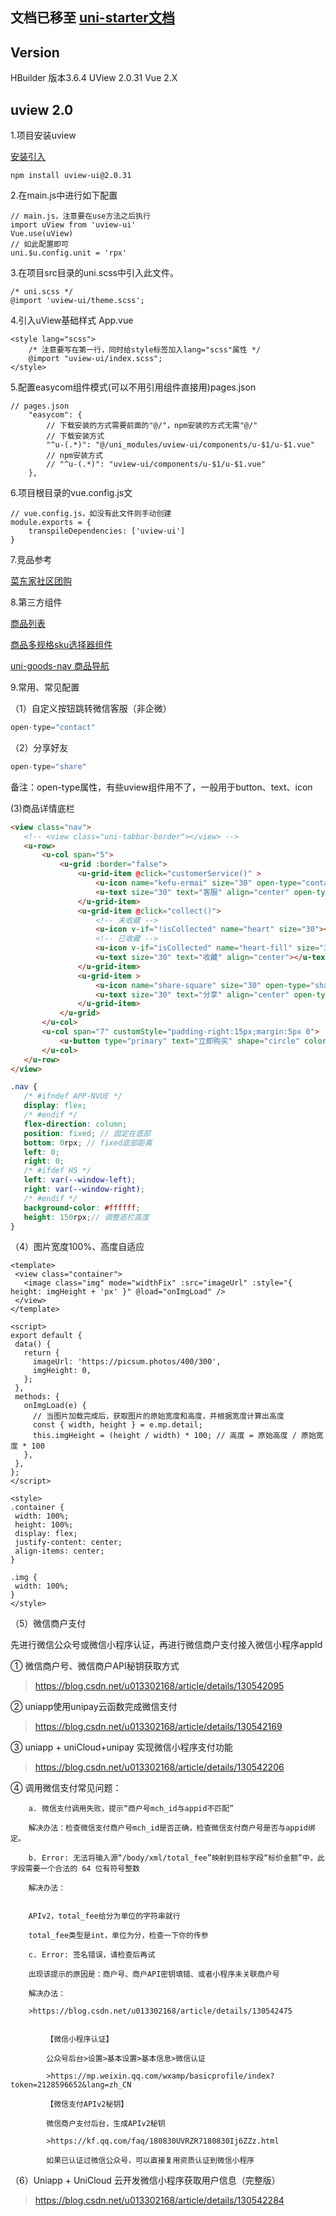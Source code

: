<h2>
文档已移至 <a href="https://uniapp.dcloud.io/uniCloud/uni-starter.html" target="_blank">uni-starter文档</a>
</h2>

## Version

HBuilder 版本3.6.4
UView 2.0.31
Vue 2.X

## uview 2.0

1.项目安装uview

[安装引入](https://www.uviewui.com/components/install.html)
```
npm install uview-ui@2.0.31
```

2.在main.js中进行如下配置

```
// main.js，注意要在use方法之后执行
import uView from 'uview-ui'
Vue.use(uView)
// 如此配置即可
uni.$u.config.unit = 'rpx'
```

3.在项目src目录的uni.scss中引入此文件。
```
/* uni.scss */
@import 'uview-ui/theme.scss';
```

4.引入uView基础样式 App.vue
```
<style lang="scss">
	/* 注意要写在第一行，同时给style标签加入lang="scss"属性 */
	@import "uview-ui/index.scss";
</style>
```

5.配置easycom组件模式(可以不用引用组件直接用)pages.json

```
// pages.json
	"easycom": {
		// 下载安装的方式需要前面的"@/"，npm安装的方式无需"@/"
		// 下载安装方式
		"^u-(.*)": "@/uni_modules/uview-ui/components/u-$1/u-$1.vue"
		// npm安装方式
		// "^u-(.*)": "uview-ui/components/u-$1/u-$1.vue"
	},
```


6.项目根目录的vue.config.js文
```
// vue.config.js，如没有此文件则手动创建
module.exports = {
    transpileDependencies: ['uview-ui']
}
```



7.竞品参考

[菜东家社区团购](https://www.kancloud.cn/caidj/caidongjiashequtuangoucaozuoxitong/2140652)


8.第三方组件

[商品列表](https://ext.dcloud.net.cn/plugin?id=45)

[商品多规格sku选择器组件](https://ext.dcloud.net.cn/plugin?id=2848)

[uni-goods-nav 商品导航](https://ext.dcloud.net.cn/plugin?id=865)

[]()


9.常用、常见配置

（1）自定义按钮跳转微信客服（非企微）

```javascript
open-type="contact"
```


（2）分享好友
```javascript
open-type="share"
```

备注：open-type属性，有些uview组件用不了，一般用于button、text、icon


 (3)商品详情底栏
 ```html
 <view class="nav">
 	<!-- <view class="uni-tabbar-border"></view> -->
 	<u-row>
 		<u-col span="5">
 			<u-grid :border="false">
 				<u-grid-item @click="customerService()" >
 					<u-icon name="kefu-ermai" size="30" open-type="contact"></u-icon>
 					<u-text size="30" text="客服" align="center" open-type="contact"></u-text>
 				</u-grid-item>
 				<u-grid-item @click="collect()">
 					<!-- 未收藏 -->
 					<u-icon v-if="!isCollected" name="heart" size="30"></u-icon>
 					<!-- 已收藏 -->
 					<u-icon v-if="isCollected" name="heart-fill" size="30"></u-icon>
 					<u-text size="30" text="收藏" align="center"></u-text>
 				</u-grid-item>
 				<u-grid-item >
 					<u-icon name="share-square" size="30" open-type="share"></u-icon>
 					<u-text size="30" text="分享" align="center" open-type="share"></u-text>
 				</u-grid-item>
 			</u-grid>
 		</u-col>
 		<u-col span="7" customStyle="padding-right:15px;margin:5px 0">
 			<u-button type="primary" text="立即购买" shape="circle" color="#e1251b"></u-button>
 		</u-col>
 	</u-row>
 </view>
 ```
 ```scss
 .nav {
 	/* #ifndef APP-NVUE */
 	display: flex;
 	/* #endif */
 	flex-direction: column;
 	position: fixed; // 固定在底部
 	bottom: 0rpx; // fixed底部距离
 	left: 0;
 	right: 0;
 	/* #ifdef H5 */
 	left: var(--window-left);
 	right: var(--window-right);
 	/* #endif */
 	background-color: #ffffff;
 	height: 150rpx;// 调整底栏高度
 }
 ```

 （4）图片宽度100%、高度自适应

 ```vue
 <template>
  <view class="container">
    <image class="img" mode="widthFix" :src="imageUrl" :style="{ height: imgHeight + 'px' }" @load="onImgLoad" />
  </view>
</template>

<script>
export default {
  data() {
    return {
      imageUrl: 'https://picsum.photos/400/300',
      imgHeight: 0,
    };
  },
  methods: {
    onImgLoad(e) {
      // 当图片加载完成后，获取图片的原始宽度和高度，并根据宽度计算出高度
      const { width, height } = e.mp.detail;
      this.imgHeight = (height / width) * 100; // 高度 = 原始高度 / 原始宽度 * 100
    },
  },
};
</script>

<style>
.container {
  width: 100%;
  height: 100%;
  display: flex;
  justify-content: center;
  align-items: center;
}

.img {
  width: 100%;
}
</style>
 ```


 （5）微信商户支付

先进行微信公众号或微信小程序认证，再进行微信商户支付接入微信小程序appId

① 微信商户号、微信商户API秘钥获取方式

>https://blog.csdn.net/u013302168/article/details/130542095

② uniapp使用unipay云函数完成微信支付

>https://blog.csdn.net/u013302168/article/details/130542169


③ uniapp + uniCloud+unipay 实现微信小程序支付功能
>https://blog.csdn.net/u013302168/article/details/130542206


④ 调用微信支付常见问题：

		a. 微信支付调用失败，提示“商户号mch_id与appid不匹配”

		解决办法：检查微信支付商户号mch_id是否正确，检查微信支付商户号是否与appid绑定。

		b. Error: 无法将输入源“/body/xml/total_fee”映射到目标字段“标价金额”中，此字段需要一个合法的 64 位有符号整数

		解决办法：


		APIv2，total_fee给分为单位的字符串就行

		total_fee类型是int，单位为分，检查一下你的传参

		c. Error: 签名错误，请检查后再试

		出现该提示的原因是：商户号、商户API密钥填错、或者小程序未关联商户号

		解决办法：

		>https://blog.csdn.net/u013302168/article/details/130542475


			【微信小程序认证】

			公众号后台>设置>基本设置>基本信息>微信认证

			>https://mp.weixin.qq.com/wxamp/basicprofile/index?token=2128596652&lang=zh_CN

			【微信支付APIv2秘钥】

			微信商户支付后台，生成APIv2秘钥

			>https://kf.qq.com/faq/180830UVRZR7180830Ij6ZZz.html

			如果已认证过微信公众号，可以直接复用资质认证到微信小程序


（6）Uniapp + UniCloud 云开发微信小程序获取用户信息（完整版）

>https://blog.csdn.net/u013302168/article/details/130542284